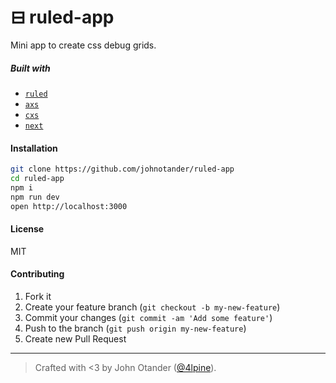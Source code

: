 # ⊟ ruled-app

Mini app to create css debug grids.

##### Built with

- [`ruled`](https://github.com/jxnblk/ruled)
- [`axs`](https://github.com/jxnblk/axs)
- [`cxs`](https://github.com/jxnblk/cxs)
- [`next`](https://github.com/zeit/next.js)

#### Installation

```bash
git clone https://github.com/johnotander/ruled-app
cd ruled-app
npm i
npm run dev
open http://localhost:3000
```

#### License

MIT

#### Contributing

1. Fork it
2. Create your feature branch (`git checkout -b my-new-feature`)
3. Commit your changes (`git commit -am 'Add some feature'`)
4. Push to the branch (`git push origin my-new-feature`)
5. Create new Pull Request

***

> Crafted with <3 by John Otander ([@4lpine](https://twitter.com/4lpine)).
